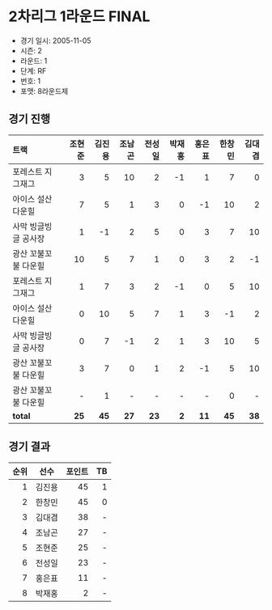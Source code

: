 # 2차리그 1라운드 FINAL

- 경기 일시: 2005-11-05
- 시즌: 2
- 라운드: 1
- 단계: RF
- 번호: 1
- 포맷: 8라운드제





## 경기 진행

| 트랙 | 조현준 | 김진용 | 조남곤 | 전성일 | 박재홍 | 홍은표 | 한창민 | 김대겸 |
|:---|---:|---:|---:|---:|---:|---:|---:|---:|
| 포레스트 지그재그 | 3 | 5 | 10 | 2 | -1 | 1 | 7 | 0 |
| 아이스 설산 다운힐 | 7 | 5 | 1 | 3 | 0 | -1 | 10 | 2 |
| 사막 빙글빙글 공사장 | 1 | -1 | 2 | 5 | 0 | 3 | 7 | 10 |
| 광산 꼬불꼬불 다운힐 | 10 | 5 | 7 | 1 | 0 | 3 | 2 | -1 |
| 포레스트 지그재그 | 1 | 7 | 3 | 2 | -1 | 0 | 5 | 10 |
| 아이스 설산 다운힐 | 0 | 10 | 5 | 7 | 1 | 3 | -1 | 2 |
| 사막 빙글빙글 공사장 | 0 | 7 | -1 | 2 | 1 | 3 | 10 | 5 |
| 광산 꼬불꼬불 다운힐 | 3 | 7 | 0 | 1 | 2 | -1 | 5 | 10 |
| 광산 꼬불꼬불 다운힐 | - | 1 | - | - | - | - | 0 | - |
| __total__ | __25__ | __45__ | __27__ | __23__ | __2__ | __11__ | __45__ | __38__ |




## 경기 결과

| 순위 | 선수 | 포인트 | TB |
|---:|:---:|---:|---:|
| 1 | 김진용 | 45 | 1 |
| 2 | 한창민 | 45 | 0 |
| 3 | 김대겸 | 38 | - |
| 4 | 조남곤 | 27 | - |
| 5 | 조현준 | 25 | - |
| 6 | 전성일 | 23 | - |
| 7 | 홍은표 | 11 | - |
| 8 | 박재홍 | 2 | - |

